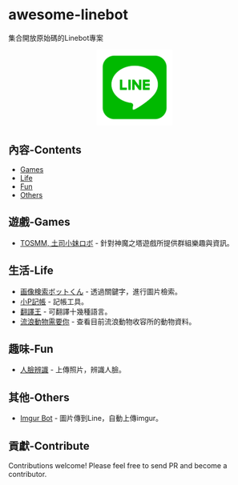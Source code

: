 # awesome-linebot
集合開放原始碼的Linebot專案
<p align="center">
  <img src="https://raw.githubusercontent.com/WayneChang65/awesome-linebot/master/pics/1200x630bb.png" width="30%" height="30%">
</p>

## 內容-Contents

- [Games](#遊戲-Games)
- [Life](#生活-life)
- [Fun](#趣味-fun)
- [Others](#其他-others)

## 遊戲-Games
- [TOSMM, 土司小妹ロボ](https://github.com/WayneChang65/tosmm) - 針對神魔之塔遊戲所提供群組樂趣與資訊。

## 生活-Life
- [画像検索ボットくん](https://github.com/ko31/LineBot) - 透過關鍵字，進行圖片檢索。
- [小P記帳](https://github.com/isdaviddong/Linebot-Demo-AccountBook) - 記帳工具。
- [翻譯王](https://github.com/isdaviddong/Linebot-Demo-TranslatorKing) - 可翻譯十幾種語言。
- [流浪動物需要你](https://github.com/kkdai/LineBotPetNeedMe) - 查看目前流浪動物收容所的動物資料。

## 趣味-Fun
- [人臉辨識](https://github.com/isdaviddong/Linebot-Demo-FaceRecognition) - 上傳照片，辨識人臉。

## 其他-Others
- [Imgur Bot](https://github.com/twtrubiks/line-bot-imgur-tutorial) - 圖片傳到Line，自動上傳imgur。


## 貢獻-Contribute  
Contributions welcome! Please feel free to send PR and become a contributor.
